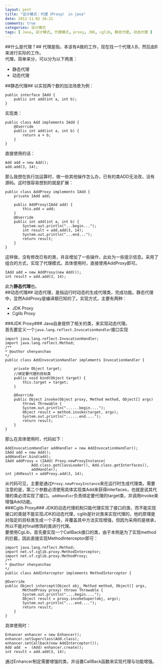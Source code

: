 ```yaml
---
layout: post
title: "设计模式：代理（Proxy） in java"
date: 2012-11-02 16:21
comments: true
categories: 设计模式
tags: [ Java, 设计模式, 代理模式, proxy, JDK, cglib, 静态代理, 动态代理 ]
---
```

##什么是代理？##
代理是指，本该有A做的工作，现在找一个代理人B，然后由B来进行实际的工作。  
代理，简单来分，可以分为以下两类：   

* 静态代理
* 动态代理
<!--more-->

##静态代理##
以实现两个数的加法场景为例：   

	public interface IAdd {
		public int add(int a, int b);
	}
实现类：

	public class Add implements IAdd {
		@Override
		public int add(int a, int b) {
			return a + b;
		}
	}
直接使用的话：
	
	Add add = new Add();
	add.add(3, 14);
那么我想在执行加运算时，做一些其他操作怎么办，已有的类ADD无法改，没有源码。这时很容易想到的就是扩展：

	public class AddProxy implements IAdd {
		private IAdd add;

		public AddProxy(IAdd add) {
			this.add = add;
		}
		@Override
		public int add(int a, int b) {
			System.out.println("...begin...");
			int result = add.add(3, 14);
			System.out.println("...end...");
			return result;
		}
	}
这样做，没有修改已有的类，并且增加了一些操作，此处为一些提示信息。采用了组合的方式，实现了代理模式。具体使用时，直接使用AddProxy即可。   

	IAdd add = new AddProxy(new Add());
	int result = add.add(3, 14);
此为**静态代理**也。   
##动态代理##
动态代理，是指运行时动态的生成代理类，完成功能。静态代理中，显然AddProxy是编译期已知的了。实现方式，主要有两种：   

* JDK Proxy
* Cglib Proxy    

###JDK Proxy###
Java自身提供了相关的类，来实现动态代理。    
首先要定义一个`java.lang.reflect.InvocationHandler`接口实现   

	import java.lang.reflect.InvocationHandler;
	import java.lang.reflect.Method;
	/**
 	* @author shenyanchao
 	*/
	public class AddInvocationHandler implements InvocationHandler {
		
		private Object target;
		//绑定要代理的目标类
		public void bind(Object target) {
			this.target = target;
		}

		@Override
		public Object invoke(Object proxy, Method method, Object[] args)
			throws Throwable {
			System.out.println("......begin....");
			Object result = method.invoke(target, args);
			System.out.println("......end....");
			return result;
		}
	}
那么在具体使用时，代码如下：  
	
	AddInvocationHandler addHandler = new AddInvocationHandler();
	IAdd add = new Add();
	addHandler.bind(add);
	IAdd addProxy = (IAdd) Proxy.newProxyInstance(
				Add.class.getClassLoader(), Add.class.getInterfaces(),
				addHandler);
	int jdkResult = addProxy.add(3, 14);
从代码可见，主要是通过`Proxy.newProxyInstance`来在运行时生成代理类。需要注意的是，第二个参数必须使用具体实现类Add来获得interfaces，也就是说其代理的类必须实现了接口。`addHandler`负责绑定要代理的target类，并调用invoke来增强Add功能。  
###Cglib Proxy###
JDK的动态代理机制只能代理实现了接口的类，而不能实现接口的类就不能实现JDK的动态代理，cglib是针对类来实现代理的，他的原理是对指定的目标类生成一个子类，并覆盖其中方法实现增强，但因为采用的是继承，所以不能对final修饰的类进行代理。   
要使用CgLib，首先要实现一个CallBack接口的类，由于本例是为了实现method的拦截，因此直接实现MethodInterceptor即可：  

	import java.lang.reflect.Method;
	import net.sf.cglib.proxy.MethodInterceptor;
	import net.sf.cglib.proxy.MethodProxy;
	/**
 	* @author shenyanchao
 	*/
	public class AddInterceptor implements MethodInterceptor {

	@Override
	public Object intercept(Object obj, Method method, Object[] args,
			MethodProxy proxy) throws Throwable {
			System.out.println("....begin....");
			Object result = proxy.invokeSuper(obj, args);
			System.out.println("....end....");
			return result;
		}
	}
具体使用时：  

	Enhancer enhancer = new Enhancer();
	enhancer.setSuperclass(Add.class);
	enhancer.setCallback(new AddInterceptor());
	Add add  =  (Add) enhancer.create();
	int result = add.add(3, 14);
通过Enhancer制定需要增强的类，并设置CallBack函数来实现代理与功能增强。

